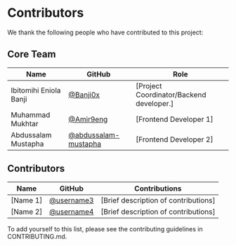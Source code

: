 # Contributors

We thank the following people who have contributed to this project:

## Core Team

| Name                   | GitHub                                                         | Role                                     |
|------------------------|----------------------------------------------------------------|------------------------------------------|
| Ibitomihi Eniola Banji | [@Banji0x](https://github.com/Banji0x)                         | [Project Coordinator/Backend developer.] |
| Muhammad Mukhtar       | [@Amir9eng](https://github.com/Amir9eng)                       | [Frontend Developer 1]                   |
| Abdussalam Mustapha    | [@abdussalam-mustapha](https://github.com/abdussalam-mustapha) | [Frontend Developer 2]                   |

## Contributors

| Name     | GitHub                                     | Contributions                        |
|----------|--------------------------------------------|--------------------------------------|
| [Name 1] | [@username3](https://github.com/username3) | [Brief description of contributions] |
| [Name 2] | [@username4](https://github.com/username4) | [Brief description of contributions] |

To add yourself to this list, please see the contributing guidelines in CONTRIBUTING.md.